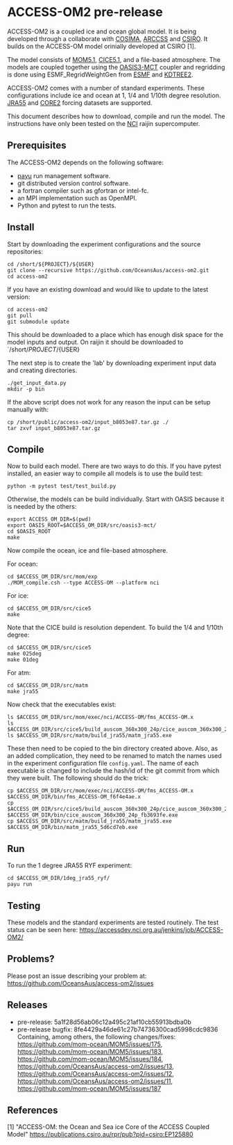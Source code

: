 # ACCESS-OM2 pre-release

ACCESS-OM2 is a coupled ice and ocean global model. It is being developed through a collaborate with [COSIMA](www.cosima.org.au), [ARCCSS](www.arccss.org.au) and [CSIRO](www.csiro.au). It builds on the ACCESS-OM model orinially developed at CSIRO [1].

The model consists of [MOM5.1](mom-ocean.science), [CICE5.1](http://oceans11.lanl.gov/trac/CICE), and a file-based atmosphere. The models are coupled together using the [OASIS3-MCT](https://portal.enes.org/oasis) coupler and regridding is done using ESMF_RegridWeightGen from [ESMF](https://www.earthsystemcog.org/projects/esmf/) and [KDTREE2](https://github.com/jmhodges/kdtree2).

ACCESS-OM2 comes with a number of standard experiments. These configurations include ice and ocean at 1, 1/4 and 1/10th degree resolution. [JRA55](http://jra.kishou.go.jp/JRA-55/index_en.html) and [CORE2](http://www.clivar.org/clivar-panels/omdp/core-2) forcing datasets are supported.

This document describes how to download, compile and run the model. The instructions have only been tested on the [NCI](www.nci.org.au) raijin supercomputer.

## Prerequisites

The ACCESS-OM2 depends on the following software:

* [payu](http://payu.readthedocs.io) run management software.
* git distributed version control software.
* a fortran compiler such as gfortran or intel-fc.
* an MPI implementation such as OpenMPI.
* Python and pytest to run the tests.

## Install

Start by downloading the experiment configurations and the source repositories:

```{bash}
cd /short/${PROJECT}/${USER}
git clone --recursive https://github.com/OceansAus/access-om2.git
cd access-om2
```

If you have an existing download and would like to update to the latest version:

```{bash}
cd access-om2
git pull
git submodule update
```

This should be downloaded to a place which has enough disk space for the model inputs and output. On raijin it should be downloaded to `/short/${PROJECT}/${USER}

The next step is to create the 'lab' by downloading experiment input data and creating directories.

```{bash}
./get_input_data.py
mkdir -p bin
```

If the above script does not work for any reason the input can be setup manually with:

```{bash}
cp /short/public/access-om2/input_b8053e87.tar.gz ./
tar zxvf input_b8053e87.tar.gz
```

## Compile

Now to build each model. There are two ways to do this. If you have pytest installed, an easier way to compile all models is to use the build test:

```
python -m pytest test/test_build.py
```

Otherwise, the models can be build individually. Start with OASIS because it is needed by the others:

```
export ACCESS_OM_DIR=$(pwd)
export OASIS_ROOT=$ACCESS_OM_DIR/src/oasis3-mct/
cd $OASIS_ROOT
make
```

Now compile the ocean, ice and file-based atmosphere.

For ocean:
```{bash}
cd $ACCESS_OM_DIR/src/mom/exp
./MOM_compile.csh --type ACCESS-OM --platform nci
```

For ice:
```{bash}
cd $ACCESS_OM_DIR/src/cice5
make
```

Note that the CICE build is resolution dependent. To build the 1/4 and 1/10th degree:

```{bash}
cd $ACCESS_OM_DIR/src/cice5
make 025deg
make 01deg
```

For atm:
```{bash}
cd $ACCESS_OM_DIR/src/matm
make jra55
```

Now check that the executables exist:

```{bash}
ls $ACCESS_OM_DIR/src/mom/exec/nci/ACCESS-OM/fms_ACCESS-OM.x
ls $ACCESS_OM_DIR/src/cice5/build_auscom_360x300_24p/cice_auscom_360x300_24p.exe
ls $ACCESS_OM_DIR/src/matm/build_jra55/matm_jra55.exe
```

These then need to be copied to the bin directory created above. Also, as an added complication, they need to be renamed to match the names used in the experiment configuration file `config.yaml`. The name of each executable is changed to include the hash/id of the git commit from which they were built. The following should do the trick:

```{bash}
cp $ACCESS_OM_DIR/src/mom/exec/nci/ACCESS-OM/fms_ACCESS-OM.x $ACCESS_OM_DIR/bin/fms_ACCESS-OM_f6f4e4ae.x
cp $ACCESS_OM_DIR/src/cice5/build_auscom_360x300_24p/cice_auscom_360x300_24p.exe $ACCESS_OM_DIR/bin/cice_auscom_360x300_24p_fb3693fe.exe
cp $ACCESS_OM_DIR/src/matm/build_jra55/matm_jra55.exe $ACCESS_OM_DIR/bin/matm_jra55_5d6cd7eb.exe
```

## Run

To run the 1 degree JRA55 RYF experiment:

```{bash}
cd $ACCESS_OM_DIR/1deg_jra55_ryf/
payu run
```

## Testing

These models and the standard experiments are tested routinely. The test status can be seen here: https://accessdev.nci.org.au/jenkins/job/ACCESS-OM2/

## Problems?

Please post an issue describing your problem at: https://github.com/OceansAus/access-om2/issues

## Releases

- pre-release: 5a1f28d56ab06c12a495c21af10cb55913bdba0b
- pre-release bugfix: 8fe4429a46de61c27b74736300cad5998cdc9836
    Containing, among others, the following changes/fixes: https://github.com/mom-ocean/MOM5/issues/175, https://github.com/mom-ocean/MOM5/issues/183, https://github.com/mom-ocean/MOM5/issues/184, https://github.com/OceansAus/access-om2/issues/13, https://github.com/OceansAus/access-om2/issues/12, https://github.com/OceansAus/access-om2/issues/11, https://github.com/mom-ocean/MOM5/issues/187

## References

[1] "ACCESS-OM: the Ocean and Sea ice Core of the ACCESS Coupled Model" https://publications.csiro.au/rpr/pub?pid=csiro:EP125880

